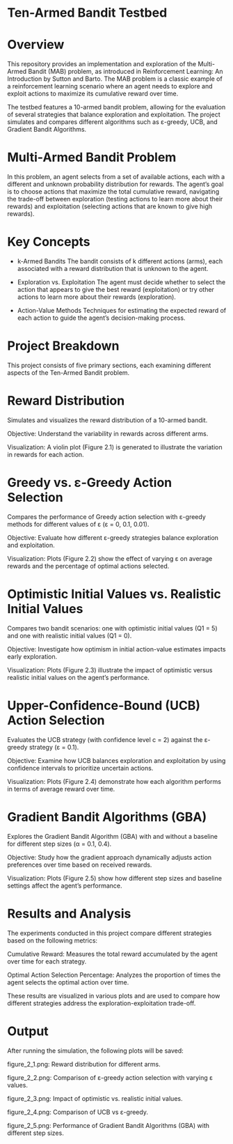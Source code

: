 # Ten-Armed Bandit Testbed
# Overview
This repository provides an implementation and exploration of the Multi-Armed Bandit (MAB) problem, as introduced in Reinforcement Learning: An Introduction by Sutton and Barto. The MAB problem is a classic example of a reinforcement learning scenario where an agent needs to explore and exploit actions to maximize its cumulative reward over time.

The testbed features a 10-armed bandit problem, allowing for the evaluation of several strategies that balance exploration and exploitation. The project simulates and compares different algorithms such as ε-greedy, UCB, and Gradient Bandit Algorithms.

# Multi-Armed Bandit Problem
In this problem, an agent selects from a set of available actions, each with a different and unknown probability distribution for rewards. The agent’s goal is to choose actions that maximize the total cumulative reward, navigating the trade-off between exploration (testing actions to learn more about their rewards) and exploitation (selecting actions that are known to give high rewards).

# Key Concepts
- k-Armed Bandits
The bandit consists of k different actions (arms), each associated with a reward distribution that is unknown to the agent.

- Exploration vs. Exploitation
The agent must decide whether to select the action that appears to give the best reward (exploitation) or try other actions to learn more about their rewards (exploration).

- Action-Value Methods
Techniques for estimating the expected reward of each action to guide the agent’s decision-making process.

# Project Breakdown
This project consists of five primary sections, each examining different aspects of the Ten-Armed Bandit problem.

# Reward Distribution
Simulates and visualizes the reward distribution of a 10-armed bandit.

Objective: Understand the variability in rewards across different arms.

Visualization: A violin plot (Figure 2.1) is generated to illustrate the variation in rewards for each action.

# Greedy vs. ε-Greedy Action Selection
Compares the performance of Greedy action selection with ε-greedy methods for different values of ε (ε = 0, 0.1, 0.01).

Objective: Evaluate how different ε-greedy strategies balance exploration and exploitation.

Visualization: Plots (Figure 2.2) show the effect of varying ε on average rewards and the percentage of optimal actions selected.

# Optimistic Initial Values vs. Realistic Initial Values
Compares two bandit scenarios: one with optimistic initial values (Q1 = 5) and one with realistic initial values (Q1 = 0).

Objective: Investigate how optimism in initial action-value estimates impacts early exploration.

Visualization: Plots (Figure 2.3) illustrate the impact of optimistic versus realistic initial values on the agent’s performance.

# Upper-Confidence-Bound (UCB) Action Selection
Evaluates the UCB strategy (with confidence level c = 2) against the ε-greedy strategy (ε = 0.1).

Objective: Examine how UCB balances exploration and exploitation by using confidence intervals to prioritize uncertain actions.

Visualization: Plots (Figure 2.4) demonstrate how each algorithm performs in terms of average reward over time.

# Gradient Bandit Algorithms (GBA)
Explores the Gradient Bandit Algorithm (GBA) with and without a baseline for different step sizes (α = 0.1, 0.4).

Objective: Study how the gradient approach dynamically adjusts action preferences over time based on received rewards.

Visualization: Plots (Figure 2.5) show how different step sizes and baseline settings affect the agent’s performance.

# Results and Analysis
The experiments conducted in this project compare different strategies based on the following metrics:

Cumulative Reward: Measures the total reward accumulated by the agent over time for each strategy.

Optimal Action Selection Percentage: Analyzes the proportion of times the agent selects the optimal action over time.

These results are visualized in various plots and are used to compare how different strategies address the exploration-exploitation trade-off.

# Output
After running the simulation, the following plots will be saved:

figure_2_1.png: Reward distribution for different arms.

figure_2_2.png: Comparison of ε-greedy action selection with varying ε values.

figure_2_3.png: Impact of optimistic vs. realistic initial values.

figure_2_4.png: Comparison of UCB vs ε-greedy.

figure_2_5.png: Performance of Gradient Bandit Algorithms (GBA) with different step sizes.
